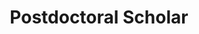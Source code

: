 ---
active: false
kerberos: twalsh
name: Thomas Walsh
position: Postdoc
title: Postdoctoral Scholar
---